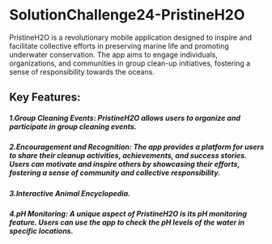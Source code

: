 # SolutionChallenge24-PristineH2O
PristineH2O is a revolutionary mobile application designed to inspire and facilitate collective efforts in preserving marine life and promoting underwater conservation. The app aims to engage individuals, organizations, and communities in group clean-up initiatives, fostering a sense of responsibility towards the oceans.

## Key Features:
##### 1.Group Cleaning Events: PristineH2O allows users to organize and participate in group cleaning events. 
##### 2.Encouragement and Recognition: The app provides a platform for users to share their cleanup activities, achievements, and success stories. Users can motivate and inspire others by showcasing their efforts, fostering a sense of community and collective responsibility.
##### 3.Interactive Animal Encyclopedia.
##### 4.pH Monitoring: A unique aspect of PristineH2O is its pH monitoring feature. Users can use the app to check the pH levels of the water in specific locations. 
